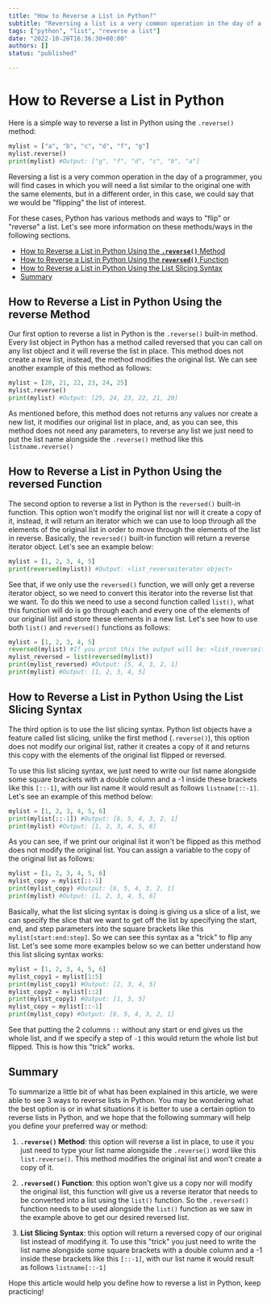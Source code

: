 ```yaml
---
title: "How to Reverse a List in Python?"
subtitle: "Reversing a list is a very common operation in the day of a programmer. We can do it with the most common ways are the reverse() method and with a syntax trick."
tags: ["python", "list", "reverse a list"]
date: "2022-10-20T16:36:30+00:00"
authors: []
status: "published"

---
```


# How to Reverse a List in Python

Here is a simple way to reverse a list in Python using the `.reverse()` method:

```py
mylist = ["a", "b", "c", "d", "f", "g"]
mylist.reverse()
print(mylist) #Output: ["g", "f", "d", "c", "b", "a"]
```

Reversing a list is a very common operation in the day of a programmer, you will find cases in which you will need a list similar to the original one with the same elements, but in a different order, in this case, we could say that we would be "flipping" the list of interest.

For these cases, Python has various methods and ways to "flip" or "reverse" a list. Let's see more information on these methods/ways in the following sections.

- [How to Reverse a List in Python Using the **`.reverse()`** Method](#how-to-reverse-a-list-in-python-using-the-reverse-method)
- [How to Reverse a List in Python Using the **`reversed()`** Function](#how-to-reverse-a-list-in-python-using-the-reversed-function)
- [How to Reverse a List in Python Using the List Slicing Syntax](#how-to-reverse-a-list-in-python-using-the-list-slicing-syntax)
- [Summary](#summary)


## How to Reverse a List in Python Using the reverse Method

Our first option to reverse a list in Python is the `.reverse()` built-in method. Every list object in Python has a method called reversed that you can call on any list object and it will reverse the list in place. This method does not create a new list, instead, the method modifies the original list. We can see another example of this method as follows:

```py
mylist = [20, 21, 22, 23, 24, 25]
mylist.reverse()
print(mylist) #Output: [25, 24, 23, 22, 21, 20]
```

As mentioned before, this method does not returns any values nor create a new list, it modifies our original list in place, and, as you can see, this method does not need any parameters, to reverse any list we just need to put the list name alongside the `.reverse()` method like this `listname.reverse()`

## How to Reverse a List in Python Using the reversed Function

The second option to reverse a list in Python is the `reversed()` built-in function. This option won't modify the original list nor will it create a copy of it, instead, it will return an iterator which we can use to loop through all the elements of the original list in order to move through the elements of the list in reverse. Basically, the `reversed()` built-in function will return a reverse iterator object. Let's see an example below:

```py
mylist = [1, 2, 3, 4, 5]
print(reversed(mylist)) #Output: <list_reverseiterator object>
```

See that, if we only use the `reversed()` function, we will only get a reverse iterator object, so we need to convert this iterator into the reverse list that we want. To do this we need to use a second function called `list()`, what this function will do is go through each and every one of the elements of our original list and store these elements in a new list. Let's see how to use both `list()` and `reversed()` functions as follows:

```py
mylist = [1, 2, 3, 4, 5]
reversed(mylist) #If you print this the output will be: <list_reverseiterator object>
mylist_reversed = list(reversed(mylist))
print(mylist_reversed) #Output: [5, 4, 3, 2, 1]
print(mylist) #Output: [1, 2, 3, 4, 5]
```

## How to Reverse a List in Python Using the List Slicing Syntax

The third option is to use the list slicing syntax. Python list objects have a feature called list slicing, unlike the first method (`.reverse()`), this option does not modify our original list, rather it creates a copy of it and returns this copy with the elements of the original list flipped or reversed. 

To use this list slicing syntax, we just need to write our list name alongside some square brackets with a double column and a -1 inside these brackets like this `[::-1]`, with our list name it would result as follows `listname[::-1]`. Let's see an example of this method below:

```py
mylist = [1, 2, 3, 4, 5, 6]
print(mylist[::-1]) #Output: [6, 5, 4, 3, 2, 1]
print(mylist) #Output: [1, 2, 3, 4, 5, 6]
```

As you can see, if we print our original list it won't be flipped as this method does not modify the original list. You can assign a variable to the copy of the original list as follows:

```py
mylist = [1, 2, 3, 4, 5, 6]
mylist_copy = mylist[::-1]
print(mylist_copy) #Output: [6, 5, 4, 3, 2, 1]
print(mylist) #Output: [1, 2, 3, 4, 5, 6]
```

Basically, what the list slicing syntax is doing is giving us a slice of a list, we can specify the slice that we want to get off the list by specifying the start, end, and step parameters into the square brackets like this `mylist[start:end:step]`. So we can see this syntax as a "trick" to flip any list. Let's see some more examples below so we can better understand how this list slicing syntax works:

```py
mylist = [1, 2, 3, 4, 5, 6]
mylist_copy1 = mylist[1:5]
print(mylist_copy1) #Output: [2, 3, 4, 5]
mylist_copy2 = mylist[::2]
print(mylist_copy1) #Output: [1, 3, 5]
mylist_copy = mylist[::-1]
print(mylist_copy) #Output: [6, 5, 4, 3, 2, 1]
```

See that putting the 2 columns `::` without any start or end gives us the whole list, and if we specify a step of `-1` this would return the whole list but flipped. This is how this "trick" works.

## Summary

To summarize a little bit of what has been explained in this article, we were able to see 3 ways to reverse lists in Python. You may be wondering what the best option is or in what situations it is better to use a certain option to reverse lists in Python, and we hope that the following summary will help you define your preferred way or method:

 1. **`.reverse()` Method**: this option will reverse a list in place, to use it you just need to type your list name alongside the `.reverse()` word like this `list.reverse()`. This method modifies the original list and won't create a copy of it.

2. **`.reversed()` Function**: this option won't give us a copy nor will modify the original list, this function will give us a reverse iterator that needs to be converted into a list using the `list()` function. So the `.reversed()` function needs to be used alongside the `list()` function as we saw in the example above to get our desired reversed list.

3. **List Slicing Syntax**: this option will return a reversed copy of our original list instead of modifying it. To use this "trick" you just need to write the list name alongside some square brackets with a double column and a -1 inside these brackets like this `[::-1]`, with our list name it would result as follows `listname[::-1]`

Hope this article would help you define how to reverse a list in Python, keep practicing!
